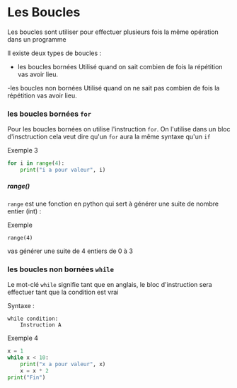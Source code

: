 # Les Boucles 

Les boucles sont utiliser pour effectuer plusieurs fois la même opération dans un programme 

Il existe deux types de boucles :

- les boucles bornées
Utilisé quand on sait combien de fois la répétition vas avoir lieu.

-les boucles non bornées
Utilisé quand on ne sait pas combien de fois la répétition vas avoir lieu.


### les boucles bornées `for`

Pour les boucles bornées on utilise l'instruction `for`.
On l'utilise dans un bloc d'insctruction cela veut dire qu'un `for` aura la même syntaxe qu'un `if`

Exemple 3
````python
for i in range(4):
    print("i a pour valeur", i)
````

##### range()

`range` est une fonction en python qui sert à générer une suite de nombre entier (int) : 

Exemple 
````
range(4)
````
vas générer une suite de 4 entiers de 0 à 3

### les boucles non bornées `while`

Le mot-clé `while` signifie tant que en anglais, le bloc d'instruction sera effectuer tant que la condition est vrai

Syntaxe :
````
while condition:
    Instruction A
````

Exemple 4
````python
x = 1
while x < 10:
    print("x a pour valeur", x)
    x = x * 2
print("Fin")
````
